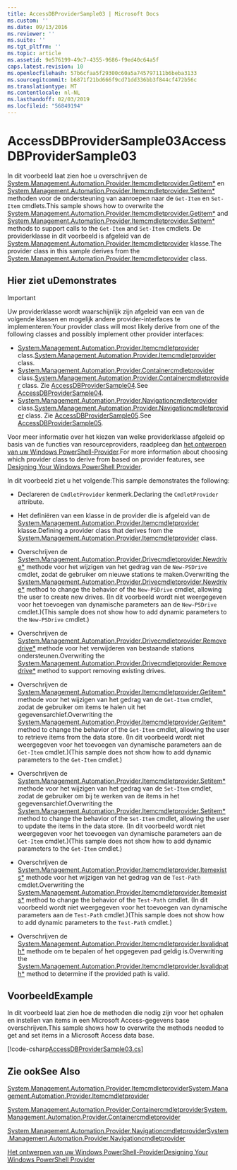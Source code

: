 ```yaml
---
title: AccessDBProviderSample03 | Microsoft Docs
ms.custom: ''
ms.date: 09/13/2016
ms.reviewer: ''
ms.suite: ''
ms.tgt_pltfrm: ''
ms.topic: article
ms.assetid: 9e576199-49c7-4355-9686-f9ed40c64a5f
caps.latest.revision: 10
ms.openlocfilehash: 57b6cfaa5f29300c60a5a745797111b6beba3133
ms.sourcegitcommit: b6871f21bd666f9cd71dd336bb3f844cf472b56c
ms.translationtype: MT
ms.contentlocale: nl-NL
ms.lasthandoff: 02/03/2019
ms.locfileid: "56849194"
---
```

# <a name="accessdbprovidersample03"></a><span data-ttu-id="26de0-102">AccessDBProviderSample03</span><span class="sxs-lookup"><span data-stu-id="26de0-102">AccessDBProviderSample03</span></span>

<span data-ttu-id="26de0-103">In dit voorbeeld laat zien hoe u overschrijven de [System.Management.Automation.Provider.Itemcmdletprovider.Getitem\*](/dotnet/api/System.Management.Automation.Provider.ItemCmdletProvider.GetItem) en [System.Management.Automation.Provider.Itemcmdletprovider.Setitem\*](/dotnet/api/System.Management.Automation.Provider.ItemCmdletProvider.SetItem) methoden voor de ondersteuning van aanroepen naar de `Get-Item` en `Set-Item` cmdlets.</span><span class="sxs-lookup"><span data-stu-id="26de0-103">This sample shows how to overwrite the [System.Management.Automation.Provider.Itemcmdletprovider.Getitem\*](/dotnet/api/System.Management.Automation.Provider.ItemCmdletProvider.GetItem) and [System.Management.Automation.Provider.Itemcmdletprovider.Setitem\*](/dotnet/api/System.Management.Automation.Provider.ItemCmdletProvider.SetItem) methods to support calls to the `Get-Item` and `Set-Item` cmdlets.</span></span> <span data-ttu-id="26de0-104">De providerklasse in dit voorbeeld is afgeleid van de [System.Management.Automation.Provider.Itemcmdletprovider](/dotnet/api/System.Management.Automation.Provider.ItemCmdletProvider) klasse.</span><span class="sxs-lookup"><span data-stu-id="26de0-104">The provider class in this sample derives from the [System.Management.Automation.Provider.Itemcmdletprovider](/dotnet/api/System.Management.Automation.Provider.ItemCmdletProvider) class.</span></span>

## <a name="demonstrates"></a><span data-ttu-id="26de0-105">Hier ziet u</span><span class="sxs-lookup"><span data-stu-id="26de0-105">Demonstrates</span></span>

> [!IMPORTANT]
> <span data-ttu-id="26de0-106">Uw providerklasse wordt waarschijnlijk zijn afgeleid van een van de volgende klassen en mogelijk andere provider-interfaces te implementeren:</span><span class="sxs-lookup"><span data-stu-id="26de0-106">Your provider class will most likely derive from one of the following classes and possibly implement other provider interfaces:</span></span>
>
> -   <span data-ttu-id="26de0-107">[System.Management.Automation.Provider.Itemcmdletprovider](/dotnet/api/System.Management.Automation.Provider.ItemCmdletProvider) class.</span><span class="sxs-lookup"><span data-stu-id="26de0-107">[System.Management.Automation.Provider.Itemcmdletprovider](/dotnet/api/System.Management.Automation.Provider.ItemCmdletProvider) class.</span></span>
> -   <span data-ttu-id="26de0-108">[System.Management.Automation.Provider.Containercmdletprovider](/dotnet/api/System.Management.Automation.Provider.ContainerCmdletProvider) class.</span><span class="sxs-lookup"><span data-stu-id="26de0-108">[System.Management.Automation.Provider.Containercmdletprovider](/dotnet/api/System.Management.Automation.Provider.ContainerCmdletProvider) class.</span></span> <span data-ttu-id="26de0-109">Zie [AccessDBProviderSample04](./accessdbprovidersample04.md).</span><span class="sxs-lookup"><span data-stu-id="26de0-109">See [AccessDBProviderSample04](./accessdbprovidersample04.md).</span></span>
> -   <span data-ttu-id="26de0-110">[System.Management.Automation.Provider.Navigationcmdletprovider](/dotnet/api/System.Management.Automation.Provider.NavigationCmdletProvider) class.</span><span class="sxs-lookup"><span data-stu-id="26de0-110">[System.Management.Automation.Provider.Navigationcmdletprovider](/dotnet/api/System.Management.Automation.Provider.NavigationCmdletProvider) class.</span></span> <span data-ttu-id="26de0-111">Zie [AccessDBProviderSample05](./accessdbprovidersample05.md).</span><span class="sxs-lookup"><span data-stu-id="26de0-111">See [AccessDBProviderSample05](./accessdbprovidersample05.md).</span></span>
>
> <span data-ttu-id="26de0-112">Voor meer informatie over het kiezen van welke providerklasse afgeleid op basis van de functies van resourceproviders, raadpleeg dan [het ontwerpen van uw Windows PowerShell-Provider](./provider-types.md).</span><span class="sxs-lookup"><span data-stu-id="26de0-112">For more information about choosing which provider class to derive from based on provider features, see [Designing Your Windows PowerShell Provider](./provider-types.md).</span></span>

<span data-ttu-id="26de0-113">In dit voorbeeld ziet u het volgende:</span><span class="sxs-lookup"><span data-stu-id="26de0-113">This sample demonstrates the following:</span></span>

- <span data-ttu-id="26de0-114">Declareren de `CmdletProvider` kenmerk.</span><span class="sxs-lookup"><span data-stu-id="26de0-114">Declaring the `CmdletProvider` attribute.</span></span>

- <span data-ttu-id="26de0-115">Het definiëren van een klasse in de provider die is afgeleid van de [System.Management.Automation.Provider.Itemcmdletprovider](/dotnet/api/System.Management.Automation.Provider.ItemCmdletProvider) klasse.</span><span class="sxs-lookup"><span data-stu-id="26de0-115">Defining a provider class that derives from the [System.Management.Automation.Provider.Itemcmdletprovider](/dotnet/api/System.Management.Automation.Provider.ItemCmdletProvider) class.</span></span>

- <span data-ttu-id="26de0-116">Overschrijven de [System.Management.Automation.Provider.Drivecmdletprovider.Newdrive\*](/dotnet/api/System.Management.Automation.Provider.DriveCmdletProvider.NewDrive) methode voor het wijzigen van het gedrag van de `New-PSDrive` cmdlet, zodat de gebruiker om nieuwe stations te maken.</span><span class="sxs-lookup"><span data-stu-id="26de0-116">Overwriting the [System.Management.Automation.Provider.Drivecmdletprovider.Newdrive\*](/dotnet/api/System.Management.Automation.Provider.DriveCmdletProvider.NewDrive) method to change the behavior of the `New-PSDrive` cmdlet, allowing the user to create new drives.</span></span> <span data-ttu-id="26de0-117">(In dit voorbeeld wordt niet weergegeven voor het toevoegen van dynamische parameters aan de `New-PSDrive` cmdlet.)</span><span class="sxs-lookup"><span data-stu-id="26de0-117">(This sample does not show how to add dynamic parameters to the `New-PSDrive` cmdlet.)</span></span>

- <span data-ttu-id="26de0-118">Overschrijven de [System.Management.Automation.Provider.Drivecmdletprovider.Removedrive\*](/dotnet/api/System.Management.Automation.Provider.DriveCmdletProvider.RemoveDrive) methode voor het verwijderen van bestaande stations ondersteunen.</span><span class="sxs-lookup"><span data-stu-id="26de0-118">Overwriting the [System.Management.Automation.Provider.Drivecmdletprovider.Removedrive\*](/dotnet/api/System.Management.Automation.Provider.DriveCmdletProvider.RemoveDrive) method to support removing existing drives.</span></span>

- <span data-ttu-id="26de0-119">Overschrijven de [System.Management.Automation.Provider.Itemcmdletprovider.Getitem\*](/dotnet/api/System.Management.Automation.Provider.ItemCmdletProvider.GetItem) methode voor het wijzigen van het gedrag van de `Get-Item` cmdlet, zodat de gebruiker om items te halen uit het gegevensarchief.</span><span class="sxs-lookup"><span data-stu-id="26de0-119">Overwriting the [System.Management.Automation.Provider.Itemcmdletprovider.Getitem\*](/dotnet/api/System.Management.Automation.Provider.ItemCmdletProvider.GetItem) method to change the behavior of the `Get-Item` cmdlet, allowing the user to retrieve items from the data store.</span></span> <span data-ttu-id="26de0-120">(In dit voorbeeld wordt niet weergegeven voor het toevoegen van dynamische parameters aan de `Get-Item` cmdlet.)</span><span class="sxs-lookup"><span data-stu-id="26de0-120">(This sample does not show how to add dynamic parameters to the `Get-Item` cmdlet.)</span></span>

- <span data-ttu-id="26de0-121">Overschrijven de [System.Management.Automation.Provider.Itemcmdletprovider.Setitem\*](/dotnet/api/System.Management.Automation.Provider.ItemCmdletProvider.SetItem) methode voor het wijzigen van het gedrag van de `Set-Item` cmdlet, zodat de gebruiker om bij te werken van de items in het gegevensarchief.</span><span class="sxs-lookup"><span data-stu-id="26de0-121">Overwriting the [System.Management.Automation.Provider.Itemcmdletprovider.Setitem\*](/dotnet/api/System.Management.Automation.Provider.ItemCmdletProvider.SetItem) method to change the behavior of the `Set-Item` cmdlet, allowing the user to update the items in the data store.</span></span> <span data-ttu-id="26de0-122">(In dit voorbeeld wordt niet weergegeven voor het toevoegen van dynamische parameters aan de `Get-Item` cmdlet.)</span><span class="sxs-lookup"><span data-stu-id="26de0-122">(This sample does not show how to add dynamic parameters to the `Get-Item` cmdlet.)</span></span>

- <span data-ttu-id="26de0-123">Overschrijven de [System.Management.Automation.Provider.Itemcmdletprovider.Itemexists\*](/dotnet/api/System.Management.Automation.Provider.ItemCmdletProvider.ItemExists) methode voor het wijzigen van het gedrag van de `Test-Path` cmdlet.</span><span class="sxs-lookup"><span data-stu-id="26de0-123">Overwriting the [System.Management.Automation.Provider.Itemcmdletprovider.Itemexists\*](/dotnet/api/System.Management.Automation.Provider.ItemCmdletProvider.ItemExists) method to change the behavior of the `Test-Path` cmdlet.</span></span> <span data-ttu-id="26de0-124">(In dit voorbeeld wordt niet weergegeven voor het toevoegen van dynamische parameters aan de `Test-Path` cmdlet.)</span><span class="sxs-lookup"><span data-stu-id="26de0-124">(This sample does not show how to add dynamic parameters to the `Test-Path` cmdlet.)</span></span>

- <span data-ttu-id="26de0-125">Overschrijven de [System.Management.Automation.Provider.Itemcmdletprovider.Isvalidpath\*](/dotnet/api/System.Management.Automation.Provider.ItemCmdletProvider.IsValidPath) methode om te bepalen of het opgegeven pad geldig is.</span><span class="sxs-lookup"><span data-stu-id="26de0-125">Overwriting the [System.Management.Automation.Provider.Itemcmdletprovider.Isvalidpath\*](/dotnet/api/System.Management.Automation.Provider.ItemCmdletProvider.IsValidPath) method to determine if the provided path is valid.</span></span>

## <a name="example"></a><span data-ttu-id="26de0-126">Voorbeeld</span><span class="sxs-lookup"><span data-stu-id="26de0-126">Example</span></span>

<span data-ttu-id="26de0-127">In dit voorbeeld laat zien hoe de methoden die nodig zijn voor het ophalen en instellen van items in een Microsoft Access-gegevens base overschrijven.</span><span class="sxs-lookup"><span data-stu-id="26de0-127">This sample shows how to overwrite the methods needed to get and set items in a Microsoft Access data base.</span></span>

[!code-csharp[AccessDBProviderSample03.cs](../../powershell-sdk-samples/SDK-2.0/csharp/AccessDBProviderSample06/AccessDBProviderSample06.cs#L11-L976 "AccessDBProviderSample03.cs")]

## <a name="see-also"></a><span data-ttu-id="26de0-128">Zie ook</span><span class="sxs-lookup"><span data-stu-id="26de0-128">See Also</span></span>

[<span data-ttu-id="26de0-129">System.Management.Automation.Provider.Itemcmdletprovider</span><span class="sxs-lookup"><span data-stu-id="26de0-129">System.Management.Automation.Provider.Itemcmdletprovider</span></span>](/dotnet/api/System.Management.Automation.Provider.ItemCmdletProvider)

[<span data-ttu-id="26de0-130">System.Management.Automation.Provider.Containercmdletprovider</span><span class="sxs-lookup"><span data-stu-id="26de0-130">System.Management.Automation.Provider.Containercmdletprovider</span></span>](/dotnet/api/System.Management.Automation.Provider.ContainerCmdletProvider)

[<span data-ttu-id="26de0-131">System.Management.Automation.Provider.Navigationcmdletprovider</span><span class="sxs-lookup"><span data-stu-id="26de0-131">System.Management.Automation.Provider.Navigationcmdletprovider</span></span>](/dotnet/api/System.Management.Automation.Provider.NavigationCmdletProvider)

[<span data-ttu-id="26de0-132">Het ontwerpen van uw Windows PowerShell-Provider</span><span class="sxs-lookup"><span data-stu-id="26de0-132">Designing Your Windows PowerShell Provider</span></span>](./provider-types.md)